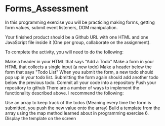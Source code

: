 # Forms_Assessment

In this programming exercise you will be practicing making forms, getting form values, submit event listeners, DOM manipulation.

Your finished product should be a Github URL with one HTML and one JavaScript file inside it (One per group, collaborate on the assignment).

To complete the activity, you will need to do the following:

Make a header in your HTML that says "Add a Todo"
Make a form in your HTML that collects a single input (a new todo)
Make a header below the form that says "Todo List"
When you submit the form, a new todo should pop up in your todo list.
Submitting the form again should add another todo below the previous todo.
Commit all your code into a repository
Push your repository to github
There are a number of ways to implement the functionality described above. I recommend the following:

Use an array to keep track of the todos (Meaning every time the form is submitted, you push the new value onto the array)
Build a template from the array using the map method learned about in programming exercise 6.
Display the template on the screen
